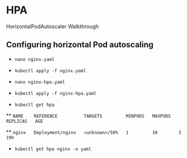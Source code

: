 # HPA
HorizontalPodAutoscaler Walkthrough

## Configuring horizontal Pod autoscaling

* ```nano nginx.yaml```

* ```kubectl apply -f nginx.yaml```

* ```nano nginx-hpa.yaml```

* ```kubectl apply -f nginx-hpa.yaml```

* ```kubectl get hpa```

** ```NAME    REFERENCE          TARGETS         MINPODS   MAXPODS   REPLICAS   AGE```

** ```nginx   Deployment/nginx   <unknown>/50%   1         10        3          19h```

* ```kubectl get hpa nginx -o yaml```

